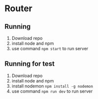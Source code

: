 # Router
## Running
1. Download repo
2. install node and npm
3. use command `npm start` to run server

## Running for test
1. Download repo
2. install node and npm
3. install nodemon `npm install -g nodemon`
4. use command `npm run dev` to run server